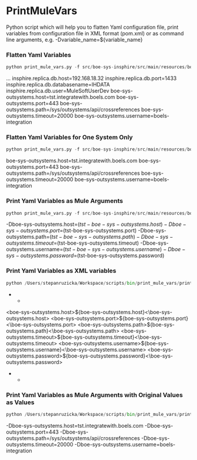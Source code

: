 # PrintMuleVars

Python script which will help you to flatten Yaml configuration file, print variables from configuration file in XML format (pom.xml) or as command line arguments, e.g. -Dvariable_name=${variable_name}

### Flatten Yaml Variables
```python
python print_mule_vars.py -f src/boe-sys-insphire/src/main/resources/boe-sys-insphire-config.yaml
```
...
insphire.replica.db.host=192.168.18.32
insphire.replica.db.port=1433
insphire.replica.db.databasename=IHDATA
insphire.replica.db.user=MuleSoftUserDev
boe-sys-outsystems.host=tst.integratewith.boels.com
boe-sys-outsystems.port=443
boe-sys-outsystems.path=/sys/outsystems/api/crossreferences
boe-sys-outsystems.timeout=20000
boe-sys-outsystems.username=boels-integration

### Flatten Yaml Variables for One System Only
```python
python print_mule_vars.py -f src/boe-sys-insphire/src/main/resources/boe-sys-insphire-config.yaml -i boe-sys-outsystems
```

boe-sys-outsystems.host=tst.integratewith.boels.com
boe-sys-outsystems.port=443
boe-sys-outsystems.path=/sys/outsystems/api/crossreferences
boe-sys-outsystems.timeout=20000
boe-sys-outsystems.username=boels-integration

### Print Yaml Variables as Mule Arguments
```python
python print_mule_vars.py -f src/boe-sys-insphire/src/main/resources/boe-sys-insphire-config.yaml -i boe-sys-outsystems -r='-D\1=$(tst-\1)'
```

-Dboe-sys-outsystems.host=$(tst-boe-sys-outsystems.host)
-Dboe-sys-outsystems.port=$(tst-boe-sys-outsystems.port)
-Dboe-sys-outsystems.path=$(tst-boe-sys-outsystems.path)
-Dboe-sys-outsystems.timeout=$(tst-boe-sys-outsystems.timeout)
-Dboe-sys-outsystems.username=$(tst-boe-sys-outsystems.username)
-Dboe-sys-outsystems.password=$(tst-boe-sys-outsystems.password)

### Print Yaml Variables as XML variables
```python
python /Users/stepanruzicka/Workspace/scripts/bin/print_mule_vars/print_mule_vars.py -f src/boe-sys-insphire/src/main/resources/boe-sys-insphire-config.yaml -i boe-sys-outsystems -r='<\1>${\1}<\\\1>'
```
* *
<boe-sys-outsystems.host>${boe-sys-outsystems.host}<\boe-sys-outsystems.host>
<boe-sys-outsystems.port>${boe-sys-outsystems.port}<\boe-sys-outsystems.port>
<boe-sys-outsystems.path>${boe-sys-outsystems.path}<\boe-sys-outsystems.path>
<boe-sys-outsystems.timeout>${boe-sys-outsystems.timeout}<\boe-sys-outsystems.timeout>
<boe-sys-outsystems.username>${boe-sys-outsystems.username}<\boe-sys-outsystems.username>
<boe-sys-outsystems.password>${boe-sys-outsystems.password}<\boe-sys-outsystems.password>
* *

### Print Yaml Variables as Mule Arguments with Original Values as Values
```python
python /Users/stepanruzicka/Workspace/scripts/bin/print_mule_vars/print_mule_vars.py -f src/boe-sys-insphire/src/main/resources/boe-sys-insphire-config.yaml -i boe-sys-outsystems  -r='-D\1=\2' -s " "
```

-Dboe-sys-outsystems.host=tst.integratewith.boels.com -Dboe-sys-outsystems.port=443 -Dboe-sys-outsystems.path=/sys/outsystems/api/crossreferences -Dboe-sys-outsystems.timeout=20000 -Dboe-sys-outsystems.username=boels-integration
